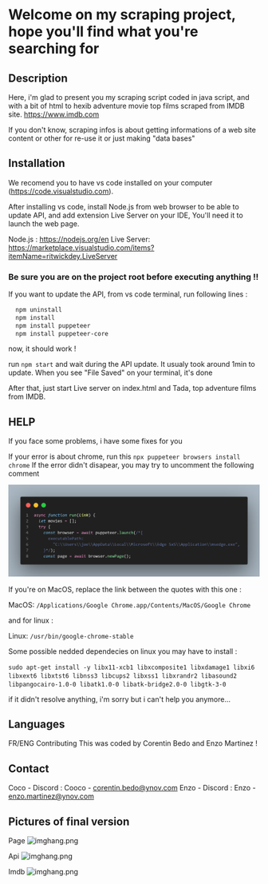 # Welcome on my scraping project, hope you'll find what you're searching for

## Description

Here, i'm glad to present you my scraping script coded in java script, and with a bit of html to hexib adventure movie top films scraped from IMDB site. https://www.imdb.com

If you don't know, scraping infos is about getting informations of a web site content or other for re-use it or just making "data bases"

## Installation

We recomend you to have vs code installed on your computer (https://code.visualstudio.com).

After installing vs code, install Node.js from web browser to be able to update API, and add extension Live Server on your IDE, You'll need it to launch the web page.

Node.js : https://nodejs.org/en
Live Server: https://marketplace.visualstudio.com/items?itemName=ritwickdey.LiveServer

### Be sure you are on the project root before executing anything !!

If you want to update the API, from vs code terminal, run following lines :

```
  npm uninstall
  npm install
  npm install puppeteer
  npm install puppeteer-core
```

now, it should work !

run `npm start` and wait during the API update. It usualy took around 1min to update.
When you see "File Saved" on your terminal, it's done

After that, just start Live server on index.html and Tada, top adventure films from IMDB.

## HELP

If you face some problems, i have some fixes for you

If your error is about chrome, run this `npx puppeteer browsers install chrome`
If the error didn't disapear, you may try to uncomment the following comment

![imgfix.png](imgReadme/code.png)

If you're on MacOS, replace the link between the quotes with this one :

MacOS: `/Applications/Google Chrome.app/Contents/MacOS/Google Chrome`

and for linux :

Linux: `/usr/bin/google-chrome-stable`

Some possible nedded dependecies on linux you may have to install :

`sudo apt-get install -y libx11-xcb1 libxcomposite1 libxdamage1 libxi6 libxext6 libxtst6 libnss3 libcups2 libxss1 libxrandr2 libasound2 libpangocairo-1.0-0 libatk1.0-0 libatk-bridge2.0-0 libgtk-3-0`

if it didn't resolve anything, i'm sorry but i can't help you anymore...

## Languages

FR/ENG
Contributing
This was coded by Corentin Bedo and Enzo Martinez !

## Contact

Coco - Discord : Cooco - corentin.bedo@ynov.com
Enzo - Discord : Enzo - enzo.martinez@ynov.com

## Pictures of final version

Page
![imghang.png](assets/readme_img/Indexpage.png)

Api
![imghang.png](assets/readme_img/Rulespage.png)

Imdb
![imghang.png](assets/readme_img/Gamepage.png)

[^1]: @rodove-tv Thanks for your help
[^2]: Team colaborators @ElCabrii @nvtnicolas @QuentinDrgn :shipit:

